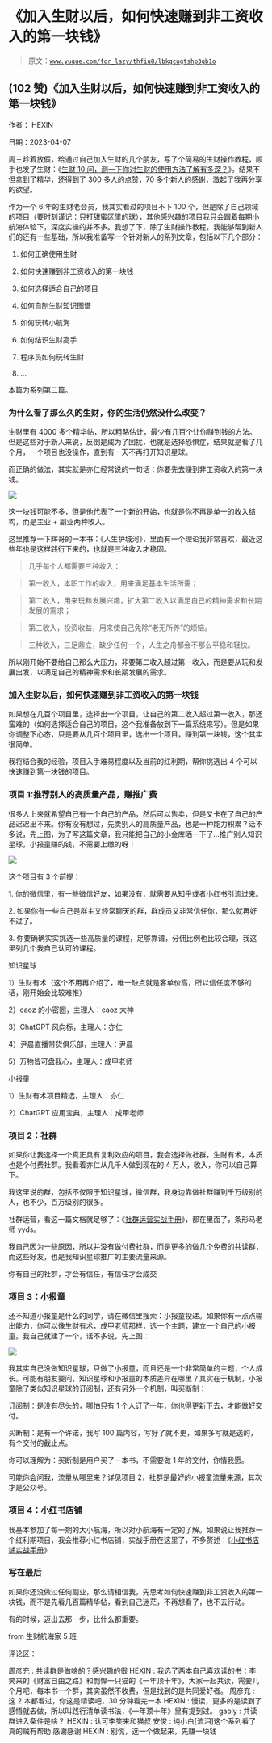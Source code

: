 # 《加入生财以后，如何快速赚到非工资收入的第一块钱》

> 原文：[`www.yuque.com/for_lazy/thfiu8/lbkgcugtshp3gb1o`](https://www.yuque.com/for_lazy/thfiu8/lbkgcugtshp3gb1o)



## (102 赞)《加入生财以后，如何快速赚到非工资收入的第一块钱》 

作者： HEXIN 

日期：2023-04-07 

周三趁着放假，给通过自己加入生财的几个朋友，写了个简易的生财操作教程，顺手也发了生财：《[生财 10 问，测一下你对生财的使用方法了解有多深？](https://articles.zsxq.com/id_n6rf9zg7rqab.html)》。结果不但拿到了精华，还得到了 300 多人的点赞，70 多个新人的感谢，激起了我再分享的欲望。 

作为一个 6 年的生财老会员，我其实看过的项目不下 100 个，但是除了自己领域的项目（要时刻谨记：只打甜蜜区里的球），其他感兴趣的项目我只会跟着每期小航海体验下，深度实操的并不多。我想了下，除了生财操作教程，我能够帮到新人们的还有一些基础，所以我准备写一个针对新人的系列文章，包括以下几个部分： 

1.  如何正确使用生财 

2.  如何快速赚到非工资收入的第一块钱 

3.  如何选择适合自己的项目 

4.  如何自制生财知识图谱 

5.  如何玩转小航海 

6.  如何结识生财高手 

7.  程序员如何玩转生财 

8.  ... 

本篇为系列第二篇。 

### 为什么看了那么久的生财，你的生活仍然没什么改变？ 

生财里有 4000 多个精华帖，所以粗略估计，最少有几百个让你赚到钱的方法。但是这些对于新人来说，反倒是成为了困扰，也就是选择恐惧症，结果就是看了几个月，一个项目也没操作，直到有一天不再打开知识星球。 

而正确的做法，其实就是亦仁经常说的一句话：你要先去赚到非工资收入的第一块钱。 

![](img/e6aa1bd819aa8cab7f31f5feb96f893d.png) 

这一块钱可能不多，但是他代表了一个新的开始，也就是你不再是单一的收入结构，而是主业 + 副业两种收入。 

这里推荐一下辉哥的一本书：《人生护城河》，里面有一个理论我非常喜欢，最近这些年也是这样践行下来的，也就是三种收入才稳固。 

> 几乎每个人都需要三种收入： 

> 第一收入，本职工作的收入，用来满足基本生活所需； 

> 第二收入，用来玩和发展兴趣，扩大第二收入以满足自己的精神需求和长期发展的需求； 

> 第三收入，投资收益，用来使自己免除“老无所养”的烦恼。 

> 三种收入，三足鼎立，缺少任何一个，人生之舟都会不那么平稳和轻快。 

所以刚开始不要给自己那么大压力，非要第二收入超过第一收入，而是要从玩和发展出发，以满足自己的精神需求和长期发展的需求。 

### 加入生财以后，如何快速赚到非工资收入的第一块钱 

如果想在几百个项目里，选择出一个项目，让自己的第二收入超过第一收入，那还蛮难的（如何选择适合自己的项目，这个我准备放到下一篇系统来写）。但是如果你调整下心态，只是要从几百个项目里，选出一个项目，赚到第一块钱，这个其实很简单。 

我将结合我的经验，项目入手难易程度以及当前的红利期，帮你挑选出 4 个可以快速赚到第一块钱的项目。 

###   

### 项目 1:推荐别人的高质量产品，赚推广费 

很多人上来就希望自己有一个自己的产品，然后可以售卖，但是又卡在了自己的产品迟迟出不来。你有没有想过，先卖别人的高质量产品，也是一种能力积累？话不多说，先上图，为了写这篇文章，我只能把自己的小金库晒一下了...推广别人知识星球，小报童赚的钱，不需要上缴的呀！ 

![](img/4c9c23ec7fd3fc44abe64b2802ded76d.png) 

这个项目有 3 个前提： 

1\. 你的微信里，有一些微信好友，如果没有，就需要从知乎或者小红书引流过来。 

2\. 如果你有一些自己是群主又经常聊天的群，群成员又非常信任你，那么就再好不过了。 

3\. 你要确确实实挑选一些高质量的课程，足够靠谱，分佣比例也比较合理，我这里列几个我自己认可的课程。 

知识星球 

1）生财有术（这个不用再介绍了，唯一缺点就是客单价高，所以信任度不够的话，刚开始会比较难推） 

2）caoz 的小密圈，主理人：caoz 大神 

3）ChatGPT 风向标，主理人：亦仁 

4）尹晨直播带货俱乐部，主理人：尹晨 

5）万物皆可盘我心，主理人：成甲老师 

小报童 

1）生财有术项目精选，主理人：亦仁 

2）ChatGPT 应用宝典，主理人：成甲老师 

### 项目 2：社群 

如果你让我选择一个真正具有复利效应的项目，我会选择做社群，生财有术，本质也是个付费社群。我看着亦仁从几千人做到现在的 4 万人，收入，你可以自己算下。 

我这里说的群，包括不仅限于知识星球，微信群，我身边靠做社群赚到千万级别的人，也不少，百万级别的很多。 

社群运营，看这一篇文档就足够了：《[社群运营实战手册](https://search01.shengcaiyoushu.com/docx/XnBxdiqBQoSouKxORtlcLZkrn5c)》，都在里面了，条形马老师 yyds。 

我自己因为一些原因，所以并没有做付费社群，而是更多的做几个免费的共读群，而这些好友，也是我知识星球推广的主要流量来源。 

你有自己的社群，才会有信任，有信任才会成交 

### 项目 3：小报童 

还不知道小报童是什么的同学，请在微信里搜索：小报童投递。如果你有一点点输出能力，你可以像生财有术，成甲老师那样，选一个主题，建立一个自己的小报童。我自己就建了一个，话不多说，先上图： 

![](img/602ecbffdff85598cf631b6e60578bc1.png) 

我其实自己没做知识星球，只做了小报童，而且还是一个非常简单的主题，个人成长。可能有朋友要问，知识星球和小报童的本质差异在哪里？其实在于机制，小报童除了类似知识星球的订阅制，还有另外一个机制，叫买断制： 

订阅制：是没有尽头的，哪怕只有 1 个人订了一年，你也得更新下去，才能做好交付。 

买断制：是有一个许诺，我写 100 篇内容，写好了就不更，如果多写就是送的，有个交付的截止点。 

你可以理解为：买断制是用户买了一本书，不需要做 1 年的交付，你情我愿。 

可能你会问我，流量从哪里来？详见项目 2，社群是最好的小报童流量来源，其次才是公众号。 

### 项目 4：小红书店铺 

我基本参加了每一期的大小航海，所以对小航海有一定的了解。如果说让我推荐一个红利期项目，我会推荐小红书店铺，实战手册在这里了，不多赘述：《[小红书店铺实战手册](https://search01.shengcaiyoushu.com/docx/UPopdkPrTomRNixRNjBcCnPVngb)》 

### 写在最后 

如果你还没做过任何副业，那么请相信我，先思考如何快速赚到非工资收入的第一块钱，而不是先看几百篇精华帖，看到自己迷茫，不再想看了，也不去行动。 

有的时候，迈出去那一步，比什么都重要。 

from 生财航海家 5 班 

评论区： 

周彦充 : 共读群是做啥的？感兴趣的很 HEXIN : 我选了两本自己喜欢读的书：李笑来的《财富自由之路》和剽悍一只猫的《一年顶十年》，大家一起共读，需要几个月吧，每本书一个群，其实虽然不收费，但是找到的是共同爱好者。 周彦充 : 这 2 本都看过，你这是精读吧，30 分钟看完一本 HEXIN : 慢读，更多的是读到了感悟就去做，所以叫践行清单读书法，《一年顶十年》里有提到过。 gaoly : 共读群进入条件是啥？ HEXIN : 认可李笑来和猫叔 安俊 : 纯小白[流泪]这个系列看了真的贼有帮助 感谢感谢 HEXIN : 别慌，选一个做起来，先赚一块钱